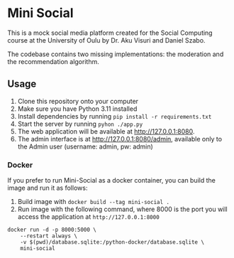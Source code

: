 # Mini Social

This is a mock social media platform created for the Social Computing course at the University of Oulu by Dr. Aku Visuri and Daniel Szabo.


The codebase contains two missing implementations: the moderation and the recommendation algorithm.

## Usage

1. Clone this repository onto your computer
2. Make sure you have Python 3.11 installed
3. Install dependencies by running `pip install -r requirements.txt`
4. Start the server by running `pyhon ./app.py`
5. The web application will be available at http://127.0.0.1:8080. 
6. The admin interface is at http://127.0.0.1:8080/admin, available only to the Admin user (username: admin, pw: admin)

### Docker

If you prefer to run Mini-Social as a docker container, you can build the image and run it as follows:

1. Build image with `docker build --tag mini-social .`
2. Run image with the following command, where 8000 is the port you will access the application at `http://127.0.0.1:8000`

```
docker run -d -p 8000:5000 \
    --restart always \
    -v $(pwd)/database.sqlite:/python-docker/database.sqlite \
    mini-social
```
 